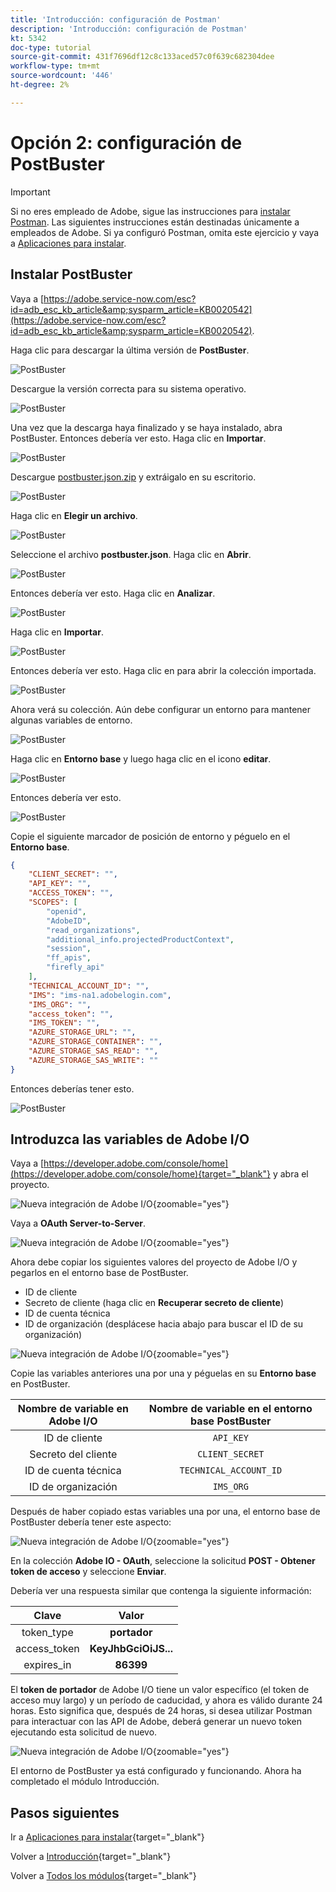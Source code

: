 ```yaml
---
title: 'Introducción: configuración de Postman'
description: 'Introducción: configuración de Postman'
kt: 5342
doc-type: tutorial
source-git-commit: 431f7696df12c8c133aced57c0f639c682304dee
workflow-type: tm+mt
source-wordcount: '446'
ht-degree: 2%

---
```


# Opción 2: configuración de PostBuster

>[!IMPORTANT]
>
>Si no eres empleado de Adobe, sigue las instrucciones para [instalar Postman](./ex7.md). Las siguientes instrucciones están destinadas únicamente a empleados de Adobe. Si ya configuró Postman, omita este ejercicio y vaya a [Aplicaciones para instalar](./ex9.md).

## Instalar PostBuster

Vaya a [https://adobe.service-now.com/esc?id=adb_esc_kb_article&amp;sysparm_article=KB0020542](https://adobe.service-now.com/esc?id=adb_esc_kb_article&amp;sysparm_article=KB0020542).

Haga clic para descargar la última versión de **PostBuster**.

![PostBuster](./images/pb1.png)

Descargue la versión correcta para su sistema operativo.

![PostBuster](./images/pb2.png)

Una vez que la descarga haya finalizado y se haya instalado, abra PostBuster. Entonces debería ver esto. Haga clic en **Importar**.

![PostBuster](./images/pb3.png)

Descargue [postbuster.json.zip](./../../../assets/postman/postbuster.json.zip) y extráigalo en su escritorio.

![PostBuster](./images/pbpb.png)

Haga clic en **Elegir un archivo**.

![PostBuster](./images/pb4.png)

Seleccione el archivo **postbuster.json**. Haga clic en **Abrir**.

![PostBuster](./images/pb5.png)

Entonces debería ver esto. Haga clic en **Analizar**.

![PostBuster](./images/pb6.png)

Haga clic en **Importar**.

![PostBuster](./images/pb7.png)

Entonces debería ver esto. Haga clic en para abrir la colección importada.

![PostBuster](./images/pb8.png)

Ahora verá su colección. Aún debe configurar un entorno para mantener algunas variables de entorno.

![PostBuster](./images/pb9.png)

Haga clic en **Entorno base** y luego haga clic en el icono **editar**.

![PostBuster](./images/pb10.png)

Entonces debería ver esto.

![PostBuster](./images/pb11.png)

Copie el siguiente marcador de posición de entorno y péguelo en el **Entorno base**.

```json
{
	"CLIENT_SECRET": "",
	"API_KEY": "",
	"ACCESS_TOKEN": "",
	"SCOPES": [
		"openid",
		"AdobeID",
		"read_organizations", 
		"additional_info.projectedProductContext", 
		"session",
		"ff_apis",
		"firefly_api"
	],
	"TECHNICAL_ACCOUNT_ID": "",
	"IMS": "ims-na1.adobelogin.com",
	"IMS_ORG": "",
	"access_token": "",
	"IMS_TOKEN": "",
	"AZURE_STORAGE_URL": "",
	"AZURE_STORAGE_CONTAINER": "",
	"AZURE_STORAGE_SAS_READ": "",
	"AZURE_STORAGE_SAS_WRITE": ""
}
```

Entonces deberías tener esto.

![PostBuster](./images/pb12.png)

## Introduzca las variables de Adobe I/O

Vaya a [https://developer.adobe.com/console/home](https://developer.adobe.com/console/home){target="_blank"} y abra el proyecto.

![Nueva integración de Adobe I/O](./images/iopr.png){zoomable="yes"}

Vaya a **OAuth Server-to-Server**.

![Nueva integración de Adobe I/O](./images/iopbvar1.png){zoomable="yes"}

Ahora debe copiar los siguientes valores del proyecto de Adobe I/O y pegarlos en el entorno base de PostBuster.

- ID de cliente
- Secreto de cliente (haga clic en **Recuperar secreto de cliente**)
- ID de cuenta técnica
- ID de organización (desplácese hacia abajo para buscar el ID de su organización)

![Nueva integración de Adobe I/O](./images/iopbvar2.png){zoomable="yes"}

Copie las variables anteriores una por una y péguelas en su **Entorno base** en PostBuster.

| Nombre de variable en Adobe I/O | Nombre de variable en el entorno base PostBuster |
|:-------------:| :---------------:| 
| ID de cliente | `API_KEY` |
| Secreto del cliente | `CLIENT_SECRET` |
| ID de cuenta técnica | `TECHNICAL_ACCOUNT_ID` |
| ID de organización | `IMS_ORG` |

Después de haber copiado estas variables una por una, el entorno base de PostBuster debería tener este aspecto:

![Nueva integración de Adobe I/O](./images/iopbvar3.png){zoomable="yes"}

En la colección **Adobe IO - OAuth**, seleccione la solicitud **POST - Obtener token de acceso** y seleccione **Enviar**.

Debería ver una respuesta similar que contenga la siguiente información:

| Clave | Valor |
|:-------------:| :---------------:| 
| token_type | **portador** |
| access_token | **KeyJhbGciOiJS...** |
| expires_in | **86399** |

El **token de portador** de Adobe I/O tiene un valor específico (el token de acceso muy largo) y un período de caducidad, y ahora es válido durante 24 horas. Esto significa que, después de 24 horas, si desea utilizar Postman para interactuar con las API de Adobe, deberá generar un nuevo token ejecutando esta solicitud de nuevo.

![Nueva integración de Adobe I/O](./images/iopbvar4.png){zoomable="yes"}

El entorno de PostBuster ya está configurado y funcionando. Ahora ha completado el módulo Introducción.

## Pasos siguientes

Ir a [Aplicaciones para instalar](./ex9.md){target="_blank"}

Volver a [Introducción](./getting-started.md){target="_blank"}

Volver a [Todos los módulos](./../../../overview.md){target="_blank"}